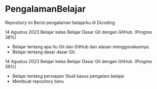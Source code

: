 # PengalamanBelajar
Repository ini Berisi pengalaman belajarku di Dicoding

14 Agustus 2023
Belajar kelas Belajar Dasar Git dengan GitHub. (Progres 38%)
* Belajar tentang apa itu Git dan GitHub dan alasan menggunakannya.
* Belajar tentang dasar dasar Git.
  
14 Agustus 2023
Belajar kelas Belajar Dasar Git dengan GitHub. (Progres 39%)
* Belajar tentang persiapan Studi kasus pengalam belajar
* Membuat repository baru 

